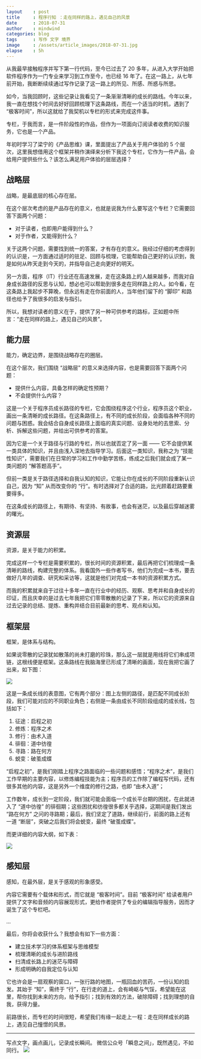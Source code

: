 ```yaml
---
layout    : post
title     : 程序行知 ：走在同样的路上，遇见自己的风景
date      : 2018-07-31
author    : mindwind
categories: blog
tags      : 写作 文字 境界
image     : /assets/article_images/2018-07-31.jpg
elapse    : 5h
---
```



从我最早接触程序并写下第一行代码，至今已过去了 20 多年，从进入大学开始把软件程序作为一门专业来学习到工作至今，也已经 16 年了。在这一路上，从七年前开始，我断断续续通过写作记录了这一路上的所见、所感、所惑与所思。

如今，当我回顾时，这些记录让我看见了一条渐渐清晰的成长的路线。今年以来，我一直在想找个时间去好好回顾梳理下这条路线，而在一个适当的时机，遇到了 “极客时间”，所以这就给了我契机以专栏的形式来完成这件事。

专栏，于我而言，是一件阶段性的作品，但作为一项面向订阅读者收费的知识服务，它也是一个产品。

年初时学习了梁宁的《产品思维》课，里面提出了产品关于用户体验的 5 个层次，这里我想借用这个框架并稍作演绎来分析下我这个专栏，它作为一件产品，会给用户提供些什么？该怎么满足用户体验的层层选择？


## 战略层
战略，是最底层的核心存在层。

在这个层次考虑的是产品存在的意义，也就是说我为什么要写这个专栏？它需要回答下面两个问题：

  - 对于读者，也即用户能得到什么？
  - 对于作者，又能得到什么？

关于这两个问题，需要找到统一的答案，才有存在的意义。我经过仔细的考虑得到的认识是，一方面通过适时的驻足、回顾与梳理，它能帮助自己更好的认识到，我是如何从昨天走到今天的，并指导自己走向更好的明天。

另一方面，程序（IT）行业还在高速发展，走在这条路上的人越来越多，而我对自身成长路径的反思与认知，想必也可以帮助到很多走在同样路上的人。如今看，在这条路上我起步不算晚，但永远有走在你前面的人，当年他们留下的 “脚印” 和路径也给予了我很多的启发与指引。

所以，我想对读者的意义在于，提供了另一种可供参考的路标，正如题中所言：“走在同样的路上，遇见自己的风景”。


## 能力层
能力，确定边界，是围绕战略存在的圈层。

在这个层次，我们围绕 “战略层” 的意义来选择内容，也是需要回答下面两个问题：

  - 提供什么内容，具备怎样的确定性预期？
  - 不会提供什么内容？

这是一个关于程序员成长路径的专栏，它会围绕程序这个行业，程序员这个职业，画出一条清晰的成长路径。在这条路径上，有不同的成长阶段，会面临各种不同的问题与困惑。我会结合自身成长路径上面临的真实问题、设身处地的去思索、分析、拆解这些问题，并给出可供参考的答案。

因为它是一个关于路径与行路的专栏，所以也就否定了另一面 —— 它不会提供某一类具体的知识，并且由浅入深地去指导学习。后面这一类知识，我称之为 “技能性知识”，需要我们在日常的学习和工作中勤学苦练，练成之后我们就会成了某一类问题的 “解答题高手”。

但前一类是关于路径选择和自我认知的知识，它能让你在成长的不同阶段重新认识自己，因为 “知” 从而改变你的 “行”。有时选择对了合适的路，比光顾着赶路要重要得多。

在这条成长的路径上，有期待、有坚持、有故事，也会有迷茫，以及最后穿越迷雾的曙光。


## 资源层
资源，是关于能力的积累。

完成这样一个专栏是需要积累的，很长时间的资源积累，最后再把它们梳理成一条清晰的路线，构建完整的体系。我看国外一些作者写书，他们为完成一本书，要去做好几年的调查、研究和采访等，这就是他们对完成一本书的资源积累方式。

而我的积累就来自于过往十多年一直在行业中的经历、观察、思考并和自身成长的印证，而且庆幸的是过去七年我把它们零零散散的记录了下来，所以它的资源来自过去记录的总结、提炼、重构并结合目前最新的思考、观点和认知。


## 框架层
框架，是体系与结构。

如果说零散的记录犹如散落的尚未打磨的珍珠，那么这一层就是用线将它们串成项链，这根线便是框架。这条路线在我脑海里已形成了清晰的画面，现在我把它画了出来，如下图：

![](/assets/article_images/2018-07-31-1.jpg)

这是一条成长线的表意图，它有两个部分：图上左侧的路径，是匹配不同成长阶段，我们可能对应的不同职业角色；右侧是一条由成长不同阶段组成的成长线，包括如下：

  1. 征途：启程之初
  2. 修炼：程序之术
  3. 修行：由术入道
  4. 徘徊：道中彷徨
  5. 寻路：路在何方
  6. 蜕变：破茧成蝶

“启程之初”，是我们刚踏上程序之路面临的一些问题和感悟；“程序之术”，是我们工作早期的主要内容，以修炼编程技能为主；程序员的工作除了编程写代码，还有很多其他的内容，这是另外一个维度的修行之路，也即 “由术入道”；

工作数年，成长到一定阶段，我们就可能会面临一个成长平台期的困扰，在此就进入了 “道中彷徨” 的徘徊期；这些困扰和彷徨很多都关乎选择，这期间是我们发出 “路在何方” 之问的寻路期；最后，我们坚定了道路，继续前行，前面的路上还有一道 “断层”，突破之后我们将会蜕变，最终 “破茧成蝶”。

而更详细的内容大纲，如下表：

![](/assets/article_images/2018-07-31-2.jpg)


## 感知层
感知，在最外层，是关于感观的形象感受。

内容它需要有个载体和形式，而它就是 “极客时间”。目前 “极客时间” 给读者用户提供了文字和音频的内容展现形式，更给作者提供了专业的编辑指导服务，因而才诞生了这个专栏吧。

...

最后，你将会收获什么？我想会有如下一些方面：

  - 建立技术学习的体系框架与思维模型
  - 梳理清晰的成长与进阶路线
  - 扫清成长路上的迷茫与障碍
  - 形成明确的自我定位与认知

它也许会是一扇观察的窗口，一张行路的地图，一瓶回血的苦药，一份认知的启发。其始于 “知”，需终于 “行”，在行走的道上，会有崎岖与气馁，希望能在这里，帮你找到未来的方向，给予指引；找到有效的方法，破除障碍；找到理想的自我，获得力量。

前路很长，而专栏的时间很短，希望我们有缘一起走上一程：走在同样成长的路上，遇见自己憧憬的风景。


---
写点文字，画点画儿，记录成长瞬间。
微信公众号「瞬息之间」，既然遇见，不如同行。
![](/assets/images/qrcode_wechat_avatar.jpg)
